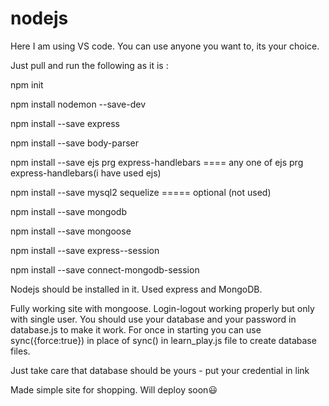 # nodejs
Here I am using VS code. You can use anyone you want to, its your choice.



Just pull and run the following as it is : 

npm init

npm install nodemon --save-dev

npm install --save express

npm install --save body-parser

npm install --save ejs prg express-handlebars  ==== any one of ejs prg express-handlebars(i have used ejs)

npm install --save mysql2 sequelize ===== optional (not used)

npm install --save mongodb

npm install --save mongoose

npm install --save express--session

npm install --save connect-mongodb-session



Nodejs should be installed in it.
Used express and MongoDB.



Fully working site with mongoose. Login-logout working properly but only with single user.
You should use your database and your password in database.js to make it work.
For once in starting you can use sync({force:true}) in place of sync() 
    in learn_play.js file to create database files.



Just take care that database should be yours - put your credential in link 



Made simple site for shopping.
Will deploy soon😃
